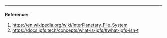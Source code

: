 
---
#### Reference:
1. https://en.wikipedia.org/wiki/InterPlanetary_File_System
2. https://docs.ipfs.tech/concepts/what-is-ipfs/#what-ipfs-isn-t
